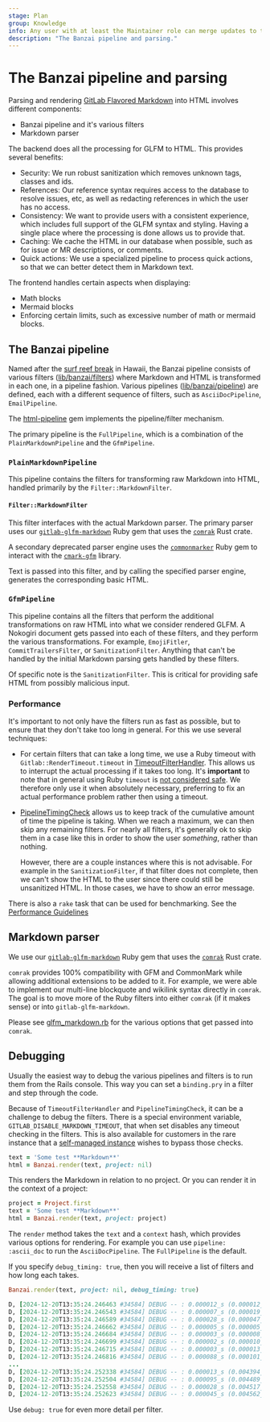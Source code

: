 ```yaml
---
stage: Plan
group: Knowledge
info: Any user with at least the Maintainer role can merge updates to this content. For details, see https://docs.gitlab.com/ee/development/development_processes.html#development-guidelines-review.
description: "The Banzai pipeline and parsing."
---
```


<!-- vale gitlab.GitLabFlavoredMarkdown = NO -->

# The Banzai pipeline and parsing

Parsing and rendering [GitLab Flavored Markdown](index.md) into HTML involves different components:

- Banzai pipeline and it's various filters
- Markdown parser

The backend does all the processing for GLFM to HTML. This provides several benefits:

- Security: We run robust sanitization which removes unknown tags, classes and ids.
- References: Our reference syntax requires access to the database to resolve issues, etc, as well as redacting references in which the user has no access.
- Consistency: We want to provide users with a consistent experience, which includes full support of the GLFM syntax and styling. Having a single place where the processing is done allows us to provide that.
- Caching: We cache the HTML in our database when possible, such as for issue or MR descriptions, or comments.
- Quick actions: We use a specialized pipeline to process quick actions, so that we can better detect them in Markdown text.

The frontend handles certain aspects when displaying:

- Math blocks
- Mermaid blocks
- Enforcing certain limits, such as excessive number of math or mermaid blocks.

## The Banzai pipeline

Named after the [surf reef break](https://en.wikipedia.org/wiki/Banzai_Pipeline) in Hawaii, the Banzai pipeline consists of various filters ([lib/banzai/filters](https://gitlab.com/gitlab-org/gitlab/-/tree/master/lib/banzai/filter)) where Markdown and HTML is transformed in each one, in a pipeline fashion. Various pipelines ([lib/banzai/pipeline](https://gitlab.com/gitlab-org/gitlab/-/tree/master/lib/banzai/pipeline)) are defined, each with a different sequence of filters, such as `AsciiDocPipeline`, `EmailPipeline`.

The [html-pipeline](https://github.com/gjtorikian/html-pipeline) gem implements the pipeline/filter mechanism.

The primary pipeline is the `FullPipeline`, which is a combination of the `PlainMarkdownPipeline` and the `GfmPipeline`.

### `PlainMarkdownPipeline`

This pipeline contains the filters for transforming raw Markdown into HTML, handled primarily by the `Filter::MarkdownFilter`.

#### `Filter::MarkdownFilter`

This filter interfaces with the actual Markdown parser. The primary parser uses our [`gitlab-glfm-markdown`](https://gitlab.com/gitlab-org/ruby/gems/gitlab-glfm-markdown) Ruby gem that uses the [`comrak`](https://github.com/kivikakk/comrak) Rust crate.

A secondary deprecated parser engine uses the [`commonmarker`](https://github.com/gjtorikian/commonmarker/releases/tag/v0.23.11) Ruby gem to interact with the [`cmark-gfm`](https://github.com/github/cmark-gfm) library.

Text is passed into this filter, and by calling the specified parser engine, generates the corresponding basic HTML.

### `GfmPipeline`

This pipeline contains all the filters that perform the additional transformations on raw HTML into what we consider rendered GLFM.
A Nokogiri document gets passed into each of these filters, and they perform the various transformations.
For example, `EmojiFitler`, `CommitTrailersFilter`, or `SanitizationFilter`.
Anything that can't be handled by the initial Markdown parsing gets handled by these filters.

Of specific note is the `SanitizationFilter`. This is critical for providing safe HTML from possibly malicious input.

### Performance

It's important to not only have the filters run as fast as possible, but to ensure that they don't take too long in general.
For this we use several techniques:

- For certain filters that can take a long time, we use a Ruby timeout with `Gitlab::RenderTimeout.timeout` in [TimeoutFilterHandler](https://gitlab.com/gitlab-org/gitlab/blob/master/lib/banzai/filter/concerns/timeout_filter_handler.rb).
  This allows us to interrupt the actual processing if it takes too long.
  It's **important** to note that in general using Ruby `timeout` is [not considered safe](https://jvns.ca/blog/2015/11/27/why-rubys-timeout-is-dangerous-and-thread-dot-raise-is-terrifying/).
  We therefore only use it when absolutely necessary, preferring to fix an actual performance problem rather then using a timeout.
- [PipelineTimingCheck](https://gitlab.com/gitlab-org/gitlab/blob/master/lib/banzai/filter/concerns/pipeline_timing_check.rb) allows us to keep track of the cumulative amount of time the pipeline is taking. When we reach a maximum, we can then skip any remaining filters.
  For nearly all filters, it's generally ok to skip them in a case like this in order to show the user _something_, rather than nothing.

  However, there are a couple instances where this is not advisable.
  For example in the `SanitizationFilter`, if that filter does not complete, then we can't show the HTML to the user since there could still be unsanitized HTML.
  In those cases, we have to show an error message.

There is also a `rake` task that can be used for benchmarking. See the [Performance Guidelines](../performance.md#banzai-pipelines-and-filters)

## Markdown parser

We use our [`gitlab-glfm-markdown`](https://gitlab.com/gitlab-org/ruby/gems/gitlab-glfm-markdown) Ruby gem that uses the [`comrak`](https://github.com/kivikakk/comrak) Rust crate.

`comrak` provides 100% compatibility with GFM and CommonMark while allowing additional extensions to be added to it. For example, we were able to implement our multi-line blockquote and wikilink syntax directly in `comrak`. The goal is to move more of the Ruby filters into either `comrak` (if it makes sense) or into `gitlab-glfm-markdown`.

Please see [glfm_markdown.rb](https://gitlab.com/gitlab-org/gitlab/blob/master/lib/banzai/filter/markdown_engines/glfm_markdown.rb#L12-L34) for the various options that get passed into `comrak`.

## Debugging

Usually the easiest way to debug the various pipelines and filters is to run them from the Rails console. This way you can set a `binding.pry` in a filter and step through the code.

Because of `TimeoutFilterHandler` and `PipelineTimingCheck`, it can be a challenge to debug the filters. There is a special environment variable, `GITLAB_DISABLE_MARKDOWN_TIMEOUT`, that when set disables any timeout checking in the filters. This is also available for customers in the rare instance that a [self-managed instance](../../administration/environment_variables.md) wishes to bypass those checks.

```ruby
text = 'Some test **Markdown**'
html = Banzai.render(text, project: nil)
```

This renders the Markdown in relation to no project. Or you can render it in the context of a project:

```ruby
project = Project.first
text = 'Some test **Markdown**'
html = Banzai.render(text, project: project)
```

The `render` method takes the `text` and a `context` hash, which provides various options for rendering. For example you can use `pipeline: :ascii_doc` to run the `AsciiDocPipeline`. The `FullPipeline` is the default.

If you specify `debug_timing: true`, then you will receive a list of filters and how long each takes.

```ruby
Banzai.render(text, project: nil, debug_timing: true)

D, [2024-12-20T13:35:24.246463 #34584] DEBUG -- : 0.000012_s (0.000012_s): NormalizeSourceFilter [PreProcessPipeline]
D, [2024-12-20T13:35:24.246543 #34584] DEBUG -- : 0.000007_s (0.000019_s): TruncateSourceFilter [PreProcessPipeline]
D, [2024-12-20T13:35:24.246589 #34584] DEBUG -- : 0.000028_s (0.000047_s): FrontMatterFilter [PreProcessPipeline]
D, [2024-12-20T13:35:24.246662 #34584] DEBUG -- : 0.000005_s (0.000005_s): IncludeFilter [FullPipeline]
D, [2024-12-20T13:35:24.246684 #34584] DEBUG -- : 0.000003_s (0.000008_s): MarkdownPreEscapeLegacyFilter [FullPipeline]
D, [2024-12-20T13:35:24.246699 #34584] DEBUG -- : 0.000002_s (0.000010_s): DollarMathPreLegacyFilter [FullPipeline]
D, [2024-12-20T13:35:24.246715 #34584] DEBUG -- : 0.000003_s (0.000013_s): BlockquoteFenceLegacyFilter [FullPipeline]
D, [2024-12-20T13:35:24.246816 #34584] DEBUG -- : 0.000088_s (0.000101_s): MarkdownFilter [FullPipeline]
...
D, [2024-12-20T13:35:24.252338 #34584] DEBUG -- : 0.000013_s (0.004394_s): CustomEmojiFilter [FullPipeline]
D, [2024-12-20T13:35:24.252504 #34584] DEBUG -- : 0.000095_s (0.004489_s): TaskListFilter [FullPipeline]
D, [2024-12-20T13:35:24.252558 #34584] DEBUG -- : 0.000028_s (0.004517_s): SetDirectionFilter [FullPipeline]
D, [2024-12-20T13:35:24.252623 #34584] DEBUG -- : 0.000045_s (0.004562_s): SyntaxHighlightFilter [FullPipeline]
```

Use `debug: true` for even more detail per filter.
